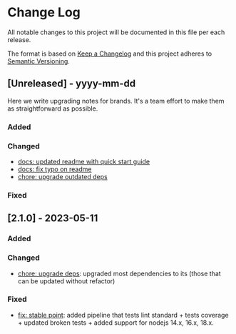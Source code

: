 # Change Log
All notable changes to this project will be documented in this file per each release.

The format is based on [Keep a Changelog](http://keepachangelog.com/)
and this project adheres to [Semantic Versioning](http://semver.org/).

## [Unreleased] - yyyy-mm-dd

Here we write upgrading notes for brands. It's a team effort to make them as
straightforward as possible.

### Added

### Changed

- [docs: updated readme with quick start guide](https://github.com/autodesk-forks/sway/pull/11)
- [docs: fix typo on readme](https://github.com/autodesk-forks/sway/pull/12)
- [chore: upgrade outdated deps](https://github.com/autodesk-forks/sway/pull/14)

### Fixed

## [2.1.0] - 2023-05-11

### Added

### Changed

- [chore: upgrade deps](https://github.com/autodesk-forks/sway/pull/2):
  upgraded most dependencies to its (those that can be updated without refactor)

### Fixed

- [fix: stable point](https://github.com/autodesk-forks/sway/pull/1):
  added pipeline that tests lint standard + tests coverage + updated broken tests + added support for nodejs 14.x, 16.x, 18.x.


